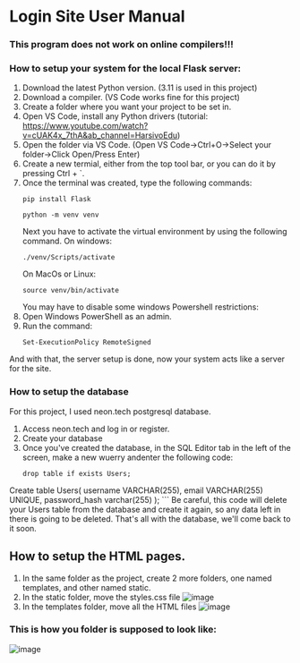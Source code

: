 # Login Site User Manual
### This program does not work on online compilers!!!

### How to setup your system for the local Flask server:
1. Download the latest Python version. (3.11 is used in this project)
2. Download a compiler. (VS Code works fine for this project)
3. Create a folder where you want your project to be set in.
4. Open VS Code, install any Python drivers (tutorial: https://www.youtube.com/watch?v=cUAK4x_7thA&ab_channel=HarsivoEdu)
5. Open the folder via VS Code. (Open VS Code->Ctrl+O->Select your folder->Click Open/Press Enter)
6. Create a new termial, either from the top tool bar, or you can do it by pressing Ctrl + `.
7. Once the terminal was created, type the following commands:
   ```
   pip install Flask
   ```
   ```
   python -m venv venv
   ```
   Next you have to activate the virtual environment by using the following command.
   On windows:
   ```
   ./venv/Scripts/activate
   ```
   On MacOs or Linux:
   ```
   source venv/bin/activate
   ```
   You may have to disable some windows Powershell restrictions:
  1. Open Windows PowerShell as an admin.
  2. Run the command:
      ```
      Set-ExecutionPolicy RemoteSigned
      ```
   And with that, the server setup is done, now your system acts like a server for the site.

   ### How to setup the database
   For this project, I used neon.tech postgresql database.
   1. Access neon.tech and log in or register.
   2. Create your database
   3. Once you've created the database, in the SQL Editor tab in the left of the screen, make a new wuerry andenter the following code:
      ```
      drop table if exists Users;
Create table Users(
username VARCHAR(255),
email VARCHAR(255) UNIQUE,
password_hash varchar(255)
);
      ```
    Be careful, this code will delete your Users table from the database and create it again, so any data left in there is going to be deleted.
    That's all with the database, we'll come back to it soon.

   ## How to setup the HTML pages.
 1. In the same folder as the project, create 2 more folders, one named templates, and other named static.
 2. In the static folder, move the styles.css file
      ![image](https://github.com/P3te07/Lab_4_Simple_Login_Site/assets/157983079/93df8838-e1b0-4dfc-b883-07a59cac2639)
 3. In the templates folder, move all the HTML files
    ![image](https://github.com/P3te07/Lab_4_Simple_Login_Site/assets/157983079/c2ff895c-10b2-4324-96ac-bdd3ce8ea864)

### This is how you folder is supposed to look like:
![image](https://github.com/P3te07/Lab_4_Simple_Login_Site/assets/157983079/380fd4eb-63c6-4c74-a322-4962725da003)




      

   
       




